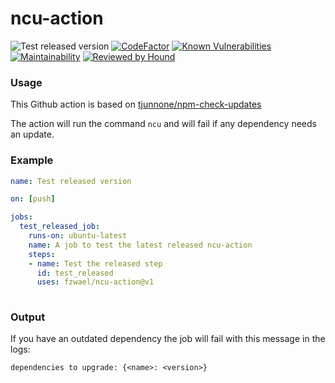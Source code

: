 # ncu-action

![Test released version](https://github.com/Fzwael/ncu-action/workflows/Test%20released%20version/badge.svg)
[![CodeFactor](https://www.codefactor.io/repository/github/fzwael/ncu-action/badge)](https://www.codefactor.io/repository/github/fzwael/ncu-action)
[![Known Vulnerabilities](https://snyk.io/test/github/fzwael/ncu-action/badge.svg?targetFile=package.json)](https://snyk.io/test/github/fzwael/ncu-action?targetFile=package.json)
[![Maintainability](https://api.codeclimate.com/v1/badges/146ecacdbb5301100b6f/maintainability)](https://codeclimate.com/github/fzwael/ncu-action/maintainability)
[![Reviewed by Hound](https://img.shields.io/badge/Reviewed_by-Hound-8E64B0.svg)](https://houndci.com)

### Usage

This Github action is based on [tjunnone/npm-check-updates](https://github.com/tjunnone/npm-check-updates)

The action will run the command `ncu` and will fail if any dependency needs an update.

### Example

``` yml
name: Test released version

on: [push]

jobs:
  test_released_job:
    runs-on: ubuntu-latest
    name: A job to test the latest released ncu-action
    steps:
    - name: Test the released step
      id: test_released
      uses: fzwael/ncu-action@v1
  
```

### Output

If you have an outdated dependency the job will fail with this message in the logs:

```
dependencies to upgrade: {<name>: <version>}
```
